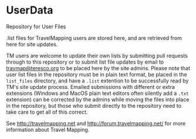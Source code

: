 # UserData
Repository for User Files

.list files for TravelMapping users are stored here, and are retrieved from here for site updates.

TM users are welcome to update their own lists by submitting pull requests through to this repository or to submit list file updates by email to travmap@teresco.org to be placed here by the site admins.  Please note that user list files in the repository must be in plain text format, be placed in the `list_files` directory, and have a `.list` extention to be successfully read by TM's site update process.  Emailed submissions with different or extra extensions (Windows and MacOS plain text editors often silently add a `.txt` extension) can be corrected by the admins while moving the files into place in the repository, but those who submit directly to the repository need to take care to get all of this correct.

See http://travelmapping.net and http://forum.travelmapping.net/ for more information about Travel Mapping.
